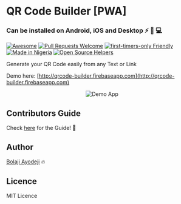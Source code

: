 # QR Code Builder [PWA]
### Can be installed on Android, iOS and Desktop :zap: :iphone: :computer:

[![Awesome](https://cdn.rawgit.com/sindresorhus/awesome/d7305f38d29fed78fa85652e3a63e154dd8e8829/media/badge.svg)](https://github.com/sindresorhus/awesome) [![Pull Requests Welcome](https://img.shields.io/badge/PRs-welcome-red.svg?style=flat)](http://makeapullrequest.com)
[![first-timers-only Friendly](https://img.shields.io/badge/first--timers--only-friendly-blue.svg)](http://www.firsttimersonly.com/)
[![Made in Nigeria](https://img.shields.io/badge/made%20in-nigeria-008751.svg?style=flat-square)](https://github.com/acekyd/made-in-nigeria)
[![Open Source Helpers](https://www.codetriage.com/bolajiayodeji/qrcode-builder/badges/users.svg)](https://www.codetriage.com/bolajiayodeji/qrcode-builder)

Generate your QR Code easily from any Text or Link

Demo here: [http://qrcode-builder.firebaseapp.com](http://qrcode-builder.firebaseapp.com)


<p align="center">
<img src="https://raw.githubusercontent.com/BolajiAyodeji/qrcode-builder/master/screenshots/qrcode-builder.png" alt="Demo App">
</p>

## Contributors Guide
Check [here](https://github.com/BolajiAyodeji/qrcode-builder/blob/master/CONTRIBUTING.md) for the Guide! :rocket:
## Author

[Bolaji Ayodeji](http://github.com/bolajiayodeji) :fire:


## Licence

MIT Licence
